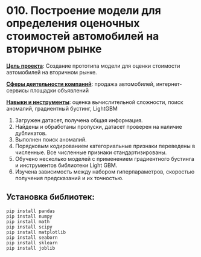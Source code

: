 # 010. Построение модели для определения оценочных стоимостей автомобилей на вторичном рынке

<u>**Цель проекта**</u>: Создание прототипа модели для оценки стоимости автомобилей на вторичном рынке.

<u>**Сферы деятельности компаний**</u>: продажа автомобилей, интернет-сервисы
площадки объявлений

<u>**Навыки и инструменты**</u>: оценка вычислительной сложности, поиск аномалий, градиентный бустинг, LightGBM


1. Загружен датасет, получена общая информация.
2. Найдены и обработаны пропуски, датасет проверен на наличие дубликатов.
3. Выполнен поиск аномалий.
4. Порядковым кодированием категориальные признаки переведены в численные. Все численные признаки стандартизированы.
5. Обучено несколько моделей с применением градиентного бустинга и инструментов библиотеки Light GBM.
6. Изучена зависимость между набором гиперпараметров, скоростью получения предсказаний и их точностью.

## Установка библиотек:
```python3
pip install pandas
pip install numpy
pip install math
pip install scipy
pip install matplotlib
pip install seaborn
pip install sklearn
pip install joblib
```
